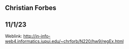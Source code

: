 ## Christian Forbes
## 11/1/23
Weblink: http://in-info-web4.informatics.iupui.edu/~chrforb/N220/hw9/regEx.html
